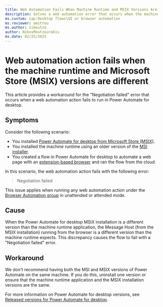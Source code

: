 ```yaml
---
title: Web Automation Fails When Machine Runtime and MSIX Versions Are Different
description: Solves a web automation error that occurs when the machine runtime application and the Power Automate for desktop store installation (MSIX) versions are different.
ms.custom: sap:Desktop flows\UI or browser automation
ms.reviewer: amitrou
ms.author: nimoutzo
author: NikosMoutzourakis
ms.date: 02/25/2025
---
```

# Web automation action fails when the machine runtime and Microsoft Store (MSIX) versions are different

This article provides a workaround for the "Negotiation failed" error that occurs when a web automation action fails to run in Power Automate for desktop.

## Symptoms

Consider the following scenario:

- You installed [Power Automate for desktop from Microsoft Store (MSIX)](/power-automate/desktop-flows/install#install-power-automate-from-microsoft-store).
- You installed the machine runtime using an older version of the [MSI installer](/power-automate/desktop-flows/install#install-power-automate-using-the-msi-installer).
- You created a flow in Power Automate for desktop to automate a web page with an [extension-based browser](/power-automate/desktop-flows/install-browser-extensions) and ran the flow from the cloud.

In this scenario, the web automation action fails with the following error:

> Negotiation failed

This issue applies when running any web automation action under the [Browser Automation group](/power-automate/desktop-flows/automation-web) in unattended or attended mode.

## Cause

When the Power Automate for desktop MSIX installation is a different version than the machine runtime application, the Message Host (from the MSIX installation) running from the browser is a different version than the machine runtime expects. This discrepancy causes the flow to fail with a "Negotiation failed" error.

## Workaround

We don't recommend having both the MSI and MSIX versions of Power Automate on the same machine. If you do this, uninstall one version or ensure that the machine runtime application and the MSIX installation versions are the same.

For more information on Power Automate for desktop versions, see [Released versions for Power Automate for desktop](/power-platform/released-versions/power-automate-desktop).

